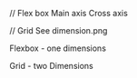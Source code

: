 // Flex box
Main axis
Cross axis


// Grid
See dimension.png

Flexbox - one dimensions

Grid - two Dimensions